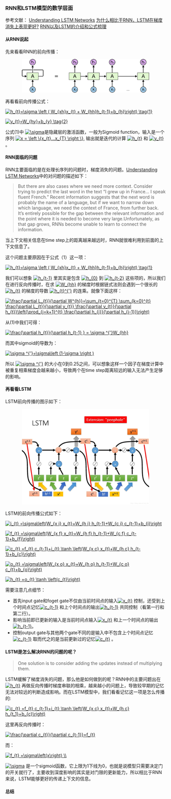 ### RNN和LSTM模型的数学层面

参考文献：
[Understanding LSTM Networks]
[为什么相比于RNN，LSTM在梯度消失上表现更好?]
[RNN以及LSTM的介绍和公式梳理]

[Understanding LSTM Networks]: http://colah.github.io/posts/2015-08-Understanding-LSTMs/

[为什么相比于RNN，LSTM在梯度消失上表现更好?]: https://www.zhihu.com/question/44895610/answer/616818627

[RNN以及LSTM的介绍和公式梳理]: https://blog.csdn.net/dark_scope/article/details/47056361

#### 从RNN说起

先来看看RNN的前向传播：

<div align="center">
<img src="graph/RNN-unrolled.jpg" width=400>
</div>

再看看前向传播公式：

<a href="https://www.codecogs.com/eqnedit.php?latex=h_{t}=\sigma&space;\left&space;(&space;W_{xh}x_{t}&space;&plus;&space;W_{hh}h_{t-1}&plus;b_{h}\right)&space;\tag{1}" target="_blank"><img src="https://latex.codecogs.com/gif.latex?h_{t}=\sigma&space;\left&space;(&space;W_{xh}x_{t}&space;&plus;&space;W_{hh}h_{t-1}&plus;b_{h}\right)&space;\tag{1}" title="h_{t}=\sigma \left ( W_{xh}x_{t} + W_{hh}h_{t-1}+b_{h}\right) \tag{1}" /></a>

<a href="https://www.codecogs.com/eqnedit.php?latex=y_{t}=W_{hy}&plus;b_{y}&space;\tag{2}" target="_blank"><img src="https://latex.codecogs.com/gif.latex?y_{t}=W_{hy}&plus;b_{y}&space;\tag{2}" title="y_{t}=W_{hy}+b_{y} \tag{2}" /></a>

公式(1)中 <a href="https://www.codecogs.com/eqnedit.php?latex=\sigma" target="_blank"><img src="https://latex.codecogs.com/gif.latex?\sigma" title="\sigma" /></a>是隐藏层的激活函数，一般为Sigmoid function，输入是一个序列  <a href="https://www.codecogs.com/eqnedit.php?latex=x&space;=&space;\left&space;\{x_{t}...x_{T}&space;\right&space;\}" target="_blank"><img src="https://latex.codecogs.com/gif.latex?x&space;=&space;\left&space;\{x_{t}...x_{T}&space;\right&space;\}" title="x = \left \{x_{t}...x_{T} \right \}" /></a>, 输出就是迭代的计算 <a href="https://www.codecogs.com/eqnedit.php?latex=h_{t}" target="_blank"><img src="https://latex.codecogs.com/gif.latex?h_{t}" title="h_{t}" /></a> 和 <a href="https://www.codecogs.com/eqnedit.php?latex=y_{t}" target="_blank"><img src="https://latex.codecogs.com/gif.latex?y_{t}" title="y_{t}" /></a>。

#### RNN面临的问题
RNN主要面临的是在处理长序列的问题时，梯度消失的问题。[Understanding LSTM Networks]中的对问题的描述如下：
>But there are also cases where we need more context. Consider trying to predict the last word in the text “I grew up in France… I speak fluent French.” Recent information suggests that the next word is probably the name of a language, but if we want to narrow down which language, we need the context of France, from further back. It’s entirely possible for the gap between the relevant information and the point where it is needed to become very large.Unfortunately, as that gap grows, RNNs become unable to learn to connect the information.

当上下文相关信息在time step上的距离越来越远时，RNN就很难利用到前面的上下文信息了。


这个问题主要原因在于公式（1）这一项：


<a href="https://www.codecogs.com/eqnedit.php?latex=h_{t}=\sigma&space;\left&space;(&space;W_{xh}x_{t}&space;&plus;&space;W_{hh}h_{t-1}&plus;b_{h}\right)&space;\tag{1}" target="_blank"><img src="https://latex.codecogs.com/gif.latex?h_{t}=\sigma&space;\left&space;(&space;W_{xh}x_{t}&space;&plus;&space;W_{hh}h_{t-1}&plus;b_{h}\right)&space;\tag{1}" title="h_{t}=\sigma \left ( W_{xh}x_{t} + W_{hh}h_{t-1}+b_{h}\right) \tag{1}" /></a>

我们可以想象 <a href="https://www.codecogs.com/eqnedit.php?latex=h_{t-1}" target="_blank"><img src="https://latex.codecogs.com/gif.latex?h_{t-1}" title="h_{t-1}" /></a> 里其实是包含 <a href="https://www.codecogs.com/eqnedit.php?latex=h_{0}" target="_blank"><img src="https://latex.codecogs.com/gif.latex?h_{0}" title="h_{0}" /></a> 到 <a href="https://www.codecogs.com/eqnedit.php?latex=h_{t-2}" target="_blank"><img src="https://latex.codecogs.com/gif.latex?h_{t-2}" title="h_{t-2}" /></a> 这些项的，所以我们在进行反向传播时，在求 <a href="https://www.codecogs.com/eqnedit.php?latex=W_{hh}" target="_blank"><img src="https://latex.codecogs.com/gif.latex?W_{hh}" title="W_{hh}" /></a> 的梯度时根据链式法则会遇到一个很长的 <a href="https://www.codecogs.com/eqnedit.php?latex=h_{t}" target="_blank"><img src="https://latex.codecogs.com/gif.latex?h_{t}" title="h_{t}" /></a> 的梯度的导数 <a href="https://www.codecogs.com/eqnedit.php?latex=h_{t}^{'}" target="_blank"><img src="https://latex.codecogs.com/gif.latex?h_{t}^{'}" title="h_{t}^{'}" /></a> 的连乘。就像下面这样：

<a href="https://www.codecogs.com/eqnedit.php?latex=\frac{\partial&space;L_{t}}{\partial&space;W^{h}}=\sum_{t=0}^{T}&space;\sum_{k=0}^{t}&space;\frac{\partial&space;L_{t}}{\partial&space;y_{t}}&space;\frac{\partial&space;y_{t}}{\partial&space;h_{t}}\left(\prod_{j=k&plus;1}^{t}&space;\frac{\partial&space;h_{j}}{\partial&space;h_{j-1}}\right)" target="_blank"><img src="https://latex.codecogs.com/gif.latex?\frac{\partial&space;L_{t}}{\partial&space;W^{h}}=\sum_{t=0}^{T}&space;\sum_{k=0}^{t}&space;\frac{\partial&space;L_{t}}{\partial&space;y_{t}}&space;\frac{\partial&space;y_{t}}{\partial&space;h_{t}}\left(\prod_{j=k&plus;1}^{t}&space;\frac{\partial&space;h_{j}}{\partial&space;h_{j-1}}\right)" title="\frac{\partial L_{t}}{\partial W^{h}}=\sum_{t=0}^{T} \sum_{k=0}^{t} \frac{\partial L_{t}}{\partial y_{t}} \frac{\partial y_{t}}{\partial h_{t}}\left(\prod_{j=k+1}^{t} \frac{\partial h_{j}}{\partial h_{j-1}}\right)" /></a>

从(1)中我们可得：

<a href="https://www.codecogs.com/eqnedit.php?latex=\frac{\partial&space;h_{t}}{\partial&space;h_{t-1}&space;}&space;=&space;\sigma&space;^{'}W_{hh}" target="_blank"><img src="https://latex.codecogs.com/gif.latex?\frac{\partial&space;h_{t}}{\partial&space;h_{t-1}&space;}&space;=&space;\sigma&space;^{'}W_{hh}" title="\frac{\partial h_{t}}{\partial h_{t-1} } = \sigma ^{'}W_{hh}" /></a>

而其中sigmoid的导数为：

<a href="https://www.codecogs.com/eqnedit.php?latex=\sigma&space;^{'}=\sigma\left&space;(1-\sigma&space;\right&space;)" target="_blank"><img src="https://latex.codecogs.com/gif.latex?\sigma&space;^{'}=\sigma\left&space;(1-\sigma&space;\right&space;)" title="\sigma ^{'}=\sigma\left (1-\sigma \right )" /></a>

所以 <a href="https://www.codecogs.com/eqnedit.php?latex=\sigma&space;^{'}" target="_blank"><img src="https://latex.codecogs.com/gif.latex?\sigma&space;^{'}" title="\sigma ^{'}" /></a> 的大小在0到0.25之间，可以想象这样一个因子在梯度计算中被重复相乘梯度会越来越小，导致两个在time step距离较远的输入无法产生足够的影响。

#### 再看看LSTM
LSTM前向传播的图示如下：

<div align="center">
<img src="graph/lstm-lhy.jpg" width=400>
</div>

LSTM的前向传播公式如下：

<a href="https://www.codecogs.com/eqnedit.php?latex=i_{t}&space;=\sigma\left(W_{x&space;i}&space;x_{t}&plus;W_{h&space;i}&space;h_{t-1}&plus;W_{c&space;i}&space;c_{t-1}&plus;b_{i}\right" target="_blank"><img src="https://latex.codecogs.com/gif.latex?i_{t}&space;=\sigma\left(W_{x&space;i}&space;x_{t}&plus;W_{h&space;i}&space;h_{t-1}&plus;W_{c&space;i}&space;c_{t-1}&plus;b_{i}\right" title="i_{t} =\sigma\left(W_{x i} x_{t}+W_{h i} h_{t-1}+W_{c i} c_{t-1}+b_{i}\right" /></a>

<a href="https://www.codecogs.com/eqnedit.php?latex=f_{t}&space;=\sigma\left(W_{x&space;f}&space;x_{t}&plus;W_{h&space;f}&space;h_{t-1}&plus;W_{c&space;f}&space;c_{t-1}&plus;b_{f}\right)" target="_blank"><img src="https://latex.codecogs.com/gif.latex?f_{t}&space;=\sigma\left(W_{x&space;f}&space;x_{t}&plus;W_{h&space;f}&space;h_{t-1}&plus;W_{c&space;f}&space;c_{t-1}&plus;b_{f}\right)" title="f_{t} =\sigma\left(W_{x f} x_{t}+W_{h f} h_{t-1}+W_{c f} c_{t-1}+b_{f}\right)" /></a>

<a href="https://www.codecogs.com/eqnedit.php?latex=c_{t}&space;=f_{t}&space;c_{t-1}&plus;i_{t}&space;\tanh&space;\left(W_{x&space;c}&space;x_{t}&plus;W_{h&space;c}&space;h_{t-1}&plus;b_{c}\right)" target="_blank"><img src="https://latex.codecogs.com/gif.latex?c_{t}&space;=f_{t}&space;c_{t-1}&plus;i_{t}&space;\tanh&space;\left(W_{x&space;c}&space;x_{t}&plus;W_{h&space;c}&space;h_{t-1}&plus;b_{c}\right)" title="c_{t} =f_{t} c_{t-1}+i_{t} \tanh \left(W_{x c} x_{t}+W_{h c} h_{t-1}+b_{c}\right)" /></a>

<a href="https://www.codecogs.com/eqnedit.php?latex=o_{t}&space;=\sigma\left(W_{x&space;o}&space;x_{t}&plus;W_{h&space;o}&space;h_{t-1}&plus;W_{c&space;o}&space;c_{t}&plus;b_{o}\right)" target="_blank"><img src="https://latex.codecogs.com/gif.latex?o_{t}&space;=\sigma\left(W_{x&space;o}&space;x_{t}&plus;W_{h&space;o}&space;h_{t-1}&plus;W_{c&space;o}&space;c_{t}&plus;b_{o}\right)" title="o_{t} =\sigma\left(W_{x o} x_{t}+W_{h o} h_{t-1}+W_{c o} c_{t}+b_{o}\right)" /></a>

<a href="https://www.codecogs.com/eqnedit.php?latex=h_{t}&space;=o_{t}&space;\tanh&space;\left(c_{t}\right)" target="_blank"><img src="https://latex.codecogs.com/gif.latex?h_{t}&space;=o_{t}&space;\tanh&space;\left(c_{t}\right)" title="h_{t} =o_{t} \tanh \left(c_{t}\right)" /></a>

需要注意几点细节：
  * 首先input gate和foget gate不仅由当前时间点的输入<a href="https://www.codecogs.com/eqnedit.php?latex=x_{t}" target="_blank"><img src="https://latex.codecogs.com/gif.latex?x_{t}" title="x_{t}" /></a> 控制，还受到上个时间点记忆<a href="https://www.codecogs.com/eqnedit.php?latex=c_{t-1}" target="_blank"><img src="https://latex.codecogs.com/gif.latex?c_{t-1}" title="c_{t-1}" /></a> 和上个时间点的输出<a href="https://www.codecogs.com/eqnedit.php?latex=h_{t-1}" target="_blank"><img src="https://latex.codecogs.com/gif.latex?h_{t-1}" title="h_{t-1}" /></a> 共同控制（看第一行和第二行）。
  * 影响当前即已更新的输入是当前时间点输入<a href="https://www.codecogs.com/eqnedit.php?latex=x_{t}" target="_blank"><img src="https://latex.codecogs.com/gif.latex?x_{t}" title="x_{t}" /></a> 和上一个时间点的输出<a href="https://www.codecogs.com/eqnedit.php?latex=h_{t-1}" target="_blank"><img src="https://latex.codecogs.com/gif.latex?h_{t-1}" title="h_{t-1}" /></a>。
  * 控制output gate与其他两个gate不同的是输入中不包含上个时间点记忆<a href="https://www.codecogs.com/eqnedit.php?latex=c_{t-1}" target="_blank"><img src="https://latex.codecogs.com/gif.latex?c_{t-1}" title="c_{t-1}" /></a> 取而代之的是当前更新过的记忆<a href="https://www.codecogs.com/eqnedit.php?latex=c_{t}" target="_blank"><img src="https://latex.codecogs.com/gif.latex?c_{t}" title="c_{t}" /></a> 。

#### LSTM是怎么解决RNN的问题的呢？
>One solution is to consider adding the updates instead of multiplying them.

LSTM缓解了梯度消失的问题，那么他是如何做到的呢？RNN中的主要问题出在<a href="https://www.codecogs.com/eqnedit.php?latex=h_{t}" target="_blank"><img src="https://latex.codecogs.com/gif.latex?h_{t}" title="h_{t}" /></a> 再做反向传播时梯度串联的相乘，越来越小的问题上，导致较早期的记忆无法对较远的判断造成影响。而在LSTM模型中，我们看看记忆这一项是怎么传播的:

<a href="https://www.codecogs.com/eqnedit.php?latex=c_{t}&space;=f_{t}&space;c_{t-1}&plus;i_{t}&space;\tanh&space;\left(W_{x&space;c}&space;x_{t}&plus;W_{h&space;c}&space;h_{t_1}&plus;b_{c}\right)" target="_blank"><img src="https://latex.codecogs.com/gif.latex?c_{t}&space;=f_{t}&space;c_{t-1}&plus;i_{t}&space;\tanh&space;\left(W_{x&space;c}&space;x_{t}&plus;W_{h&space;c}&space;h_{t_1}&plus;b_{c}\right)" title="c_{t} =f_{t} c_{t-1}+i_{t} \tanh \left(W_{x c} x_{t}+W_{h c} h_{t_1}+b_{c}\right)" /></a>

这里再反向传播时：

<a href="https://www.codecogs.com/eqnedit.php?latex=\frac{\partial&space;c_{t}}{\partial&space;c_{t-1}}=f_{t}" target="_blank"><img src="https://latex.codecogs.com/gif.latex?\frac{\partial&space;c_{t}}{\partial&space;c_{t-1}}=f_{t}" title="\frac{\partial c_{t}}{\partial c_{t-1}}=f_{t}" /></a>

而：

<a href="https://www.codecogs.com/eqnedit.php?latex=f_{t}&space;=\sigma\left(x\right)&space;\\" target="_blank"><img src="https://latex.codecogs.com/gif.latex?f_{t}&space;=\sigma\left(x\right)&space;\\" title="f_{t} =\sigma\left(x\right) \\" /></a>

<a href="https://www.codecogs.com/eqnedit.php?latex=\sigma" target="_blank"><img src="https://latex.codecogs.com/gif.latex?\sigma" title="\sigma" /></a> 是一个sigmoid函数，它上限为1下线为0，也就是说模型只需要决定门的开关就行了，主要收到深度影响的其实是对门限的更新能力，所以相比于RNN来说，LSTM能够更好的传递上下文的信息。

#### 总结
